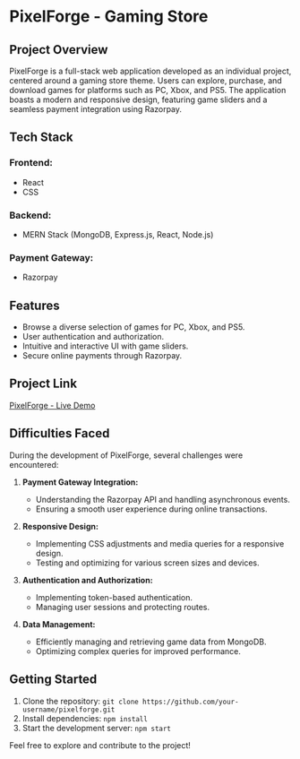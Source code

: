 # PixelForge - Gaming Store

## Project Overview

PixelForge is a full-stack web application developed as an individual project, centered around a gaming store theme. Users can explore, purchase, and download games for platforms such as PC, Xbox, and PS5. The application boasts a modern and responsive design, featuring game sliders and a seamless payment integration using Razorpay.

## Tech Stack

### Frontend:
- React
- CSS

### Backend:
- MERN Stack (MongoDB, Express.js, React, Node.js)

### Payment Gateway:
- Razorpay

## Features

- Browse a diverse selection of games for PC, Xbox, and PS5.
- User authentication and authorization.
- Intuitive and interactive UI with game sliders.
- Secure online payments through Razorpay.

## Project Link

[PixelForge - Live Demo](https://your-pixelforge-project-link.com)

## Difficulties Faced

During the development of PixelForge, several challenges were encountered:

1. **Payment Gateway Integration:**
   - Understanding the Razorpay API and handling asynchronous events.
   - Ensuring a smooth user experience during online transactions.

2. **Responsive Design:**
   - Implementing CSS adjustments and media queries for a responsive design.
   - Testing and optimizing for various screen sizes and devices.

3. **Authentication and Authorization:**
   - Implementing token-based authentication.
   - Managing user sessions and protecting routes.

4. **Data Management:**
   - Efficiently managing and retrieving game data from MongoDB.
   - Optimizing complex queries for improved performance.

## Getting Started

1. Clone the repository: `git clone https://github.com/your-username/pixelforge.git`
2. Install dependencies: `npm install`
3. Start the development server: `npm start`

Feel free to explore and contribute to the project!

